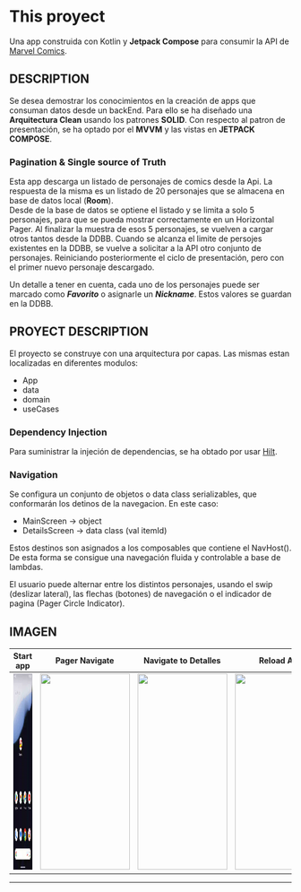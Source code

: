 # This proyect 

Una app construida con Kotlin y **Jetpack Compose** para consumir la API de [Marvel Comics](https://developer.marvel.com/). 

## DESCRIPTION
Se desea demostrar los conocimientos en la creación de apps que consuman datos desde un backEnd. Para ello se ha diseñado una **Arquitectura Clean** usando los patrones **SOLID**.
Con respecto al patron de presentación, se ha optado por el  **MVVM**  y las vistas en **JETPACK COMPOSE**.

### Pagination & Single source of Truth
Esta app descarga un listado de personajes de comics desde la Api. La respuesta de la misma es un listado de 20 personajes que se almacena en base de datos local (**Room**).  
Desde de la base de datos se optiene el listado y se limita a solo 5 personajes, para que se pueda mostrar correctamente en un Horizontal Pager. Al finalizar la muestra de esos 5 personajes, se vuelven a cargar otros tantos desde la DDBB.
Cuando se alcanza el limite de persojes existentes en la DDBB, se vuelve a solicitar a la API otro conjunto de personajes. Reiniciando posteriormente el ciclo de presentación, pero con el primer nuevo personaje descargado.

Un detalle a tener en cuenta, cada uno de los personajes puede ser marcado como ***Favorito*** o asignarle un ***Nickname***. Estos valores se guardan en la DDBB.


## PROYECT DESCRIPTION

El proyecto se construye con una arquitectura por capas. Las mismas estan localizadas en diferentes modulos:
* App
* data
* domain
* useCases

### Dependency Injection

Para suministrar la injeción de dependencias, se ha obtado por usar [Hilt](https://dagger.dev/hilt/).  



### Navigation

Se configura un conjunto de objetos o data class serializables, que conformarán los detinos de la navegacion. En este caso: 
* MainScreen -> object
* DetailsScreen -> data class (val itemId)

Estos destinos son asignados a los composables que contiene el NavHost(). De esta forma se consigue una navegación fluida y controlable a base de lambdas.

El usuario puede alternar entre los distintos personajes, usando el swip (deslizar lateral), las flechas (botones) de navegación o el indicador de pagina (Pager Circle Indicator).  


## IMAGEN
| Start app | Pager Navigate | Navigate to Detalles | Reload Api|
| --- | --- | --- | --- |
|<img src="https://github.com/jorgesanme/Compose_Marvel_Api/blob/main/images/open.gif" width="160" height="350" />|<img src="https://github.com/jorgesanme/Compose_Marvel_Api/blob/main/images/segundo.gif" width="160" height="350" />|<img src="https://github.com/jorgesanme/Compose_Marvel_Api/blob/main/images/detalles.gif" width="160" height="350" />|<img src="https://github.com/jorgesanme/Compose_Marvel_Api/blob/main/images/reload.gif" width="160" height="350" />|

---



